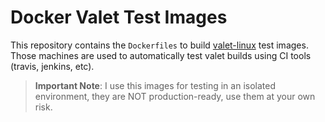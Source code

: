 # Docker Valet Test Images

This repository contains the `Dockerfiles` to build [valet-linux](https://github.com/cpriego/valet-linux/) test images.
Those machines are used to automatically test valet builds using CI tools (travis, jenkins, etc).

> **Important Note**: I use this images for testing in an isolated environment, they are NOT production-ready, use them at your own risk.
